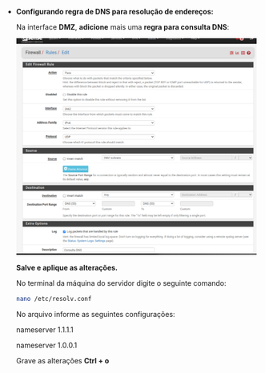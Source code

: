 - **Configurando regra de DNS para resolução de endereços:**
    
    Na interface **DMZ**, **adicione** mais uma **regra para consulta DNS**: 
    
    ![configure_regra_dns](https://github.com/biancagomesalves/projeto_2_rede_firewall_WAF_SIEM/blob/7705a063117b6af8bb3d4eb1106ab815174abbe2/imagens/configurando_dns/configure_regra_dns.png)
    
    **Salve e aplique as alterações.**
    
    No terminal da máquina do servidor digite o seguinte comando: 
    
    ```bash
    nano /etc/resolv.conf
    ```
    
    No arquivo informe as seguintes configurações: 
    
    nameserver 1.1.1.1
    
    nameserver 1.0.0.1
    
    Grave as alterações **Ctrl + o**
